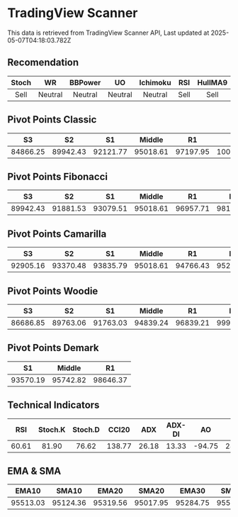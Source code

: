 # TradingView Scanner
This data is retrieved from TradingView Scanner API, Last updated at 2025-05-07T04:18:03.782Z

## Recomendation
| Stoch | WR | BBPower | UO | Ichimoku | RSI | HullMA9 |
| :---: | :---: | :---: | :---: | :---: | :---: | :---: |
| Sell | Neutral | Neutral | Neutral | Neutral | Sell | Sell |

## Pivot Points Classic
| S3 | S2 | S1 | Middle | R1 | R2 | R3 |
| :---: | :---: | :---: | :---: | :---: | :---: | :---: |
| 84866.25 | 89942.43 | 92121.77 | 95018.61 | 97197.95 | 100094.79 | 105170.97 |

## Pivot Points Fibonacci
| S3 | S2 | S1 | Middle | R1 | R2 | R3 |
| :---: | :---: | :---: | :---: | :---: | :---: | :---: |
| 89942.43 | 91881.53 | 93079.51 | 95018.61 | 96957.71 | 98155.69 | 100094.79 |

## Pivot Points Camarilla
| S3 | S2 | S1 | Middle | R1 | R2 | R3 |
| :---: | :---: | :---: | :---: | :---: | :---: | :---: |
| 92905.16 | 93370.48 | 93835.79 | 95018.61 | 94766.43 | 95231.74 | 95697.06 |

## Pivot Points Woodie
| S3 | S2 | S1 | Middle | R1 | R2 | R3 |
| :---: | :---: | :---: | :---: | :---: | :---: | :---: |
| 86686.85 | 89763.06 | 91763.03 | 94839.24 | 96839.21 | 99915.42 | 101915.39 |

## Pivot Points Demark
| S1 | Middle | R1 |
| :---: | :---: | :---: |
| 93570.19 | 95742.82 | 98646.37 |

## Technical Indicators
| RSI | Stoch.K | Stoch.D | CCI20 | ADX | ADX-DI | AO | Mom | MACD | MACD | W.R | HullMA9 |
| :---: | :---: | :---: | :---: | :---: | :---: | :---: | :---: | :---: | :---: | :---: | :---: |
| 60.61 | 81.90 | 76.62 | 138.77 | 26.18 | 13.33 | -94.75 | 2897.45 | 122.22 | -149.85 | -23.95 | 96961.06 |

## EMA & SMA
| EMA10 | SMA10 | EMA20 | SMA20 | EMA30 | SMA30 | EMA50 | SMA50 | EMA100 | SMA100 | EMA200 | SMA200 |
| :---: | :---: | :---: | :---: | :---: | :---: | :---: | :---: | :---: | :---: | :---: | :---: |
| 95513.03 | 95124.36 | 95319.56 | 95017.95 | 95284.75 | 95532.92 | 94969.13 | 95439.10 | 93286.68 | 93933.70 | 90681.43 | 88311.43 |